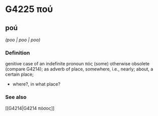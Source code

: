 # G4225 πού

## poú

_(poo | poo | poo)_

### Definition

genitive case of an indefinite pronoun πός (some) otherwise obsolete (compare G4214); as adverb of place, somewhere, i.e., nearly; about, a certain place; 

- where?, in what place?

### See also

[[G4214|G4214 πόσος]]

